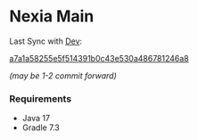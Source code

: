 # Nexia Main

Last Sync with [Dev](https://github.com/nexia-cts/Nexia-Mod/tree/dev):

[a7a1a58255e5f514391b0c43e530a486781246a8](https://github.com/nexia-cts/Nexia-Mod/commit/a7a1a58255e5f514391b0c43e530a486781246a8)

*(may be 1-2 commit forward)*

### Requirements
- Java 17
- Gradle 7.3
